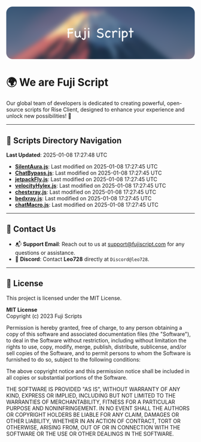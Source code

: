 ![Banner](.github/b.webp)

# 🌍 **We are Fuji Script**

Our global team of developers is dedicated to creating powerful, open-source scripts for Rise Client, designed to enhance your experience and unlock new possibilities! 🌟

---
<!-- SCRIPTS_NAVIGATION_START -->
## 📂 **Scripts Directory Navigation**

**Last Updated**: 2025-01-08 17:27:48 UTC

- **[SilentAura.js](scripts/SilentAura.js)**: Last modified on 2025-01-08 17:27:45 UTC
- **[ChatBypass.js](scripts/ChatBypass.js)**: Last modified on 2025-01-08 17:27:45 UTC
- **[jetpackFly.js](scripts/jetpackFly.js)**: Last modified on 2025-01-08 17:27:45 UTC
- **[velocityHylex.js](scripts/velocityHylex.js)**: Last modified on 2025-01-08 17:27:45 UTC
- **[chestxray.js](scripts/chestxray.js)**: Last modified on 2025-01-08 17:27:45 UTC
- **[bedxray.js](scripts/bedxray.js)**: Last modified on 2025-01-08 17:27:45 UTC
- **[chatMacro.js](scripts/chatMacro.js)**: Last modified on 2025-01-08 17:27:45 UTC

<!-- SCRIPTS_NAVIGATION_END -->

---

## 💬 **Contact Us**  
- 📬 **Support Email**: Reach out to us at [support@fujiscript.com](mailto:support@fujiscript.com) for any questions or assistance.  
- 💬 **Discord**: Contact **Leo728** directly at `Discord@leo728`.

---

## 📜 **License**

This project is licensed under the MIT License.  

**MIT License**  
Copyright (c) 2023 Fuji Scripts  

Permission is hereby granted, free of charge, to any person obtaining a copy of this software and associated documentation files (the "Software"), to deal in the Software without restriction, including without limitation the rights to use, copy, modify, merge, publish, distribute, sublicense, and/or sell copies of the Software, and to permit persons to whom the Software is furnished to do so, subject to the following conditions:  

The above copyright notice and this permission notice shall be included in all copies or substantial portions of the Software.  

THE SOFTWARE IS PROVIDED "AS IS", WITHOUT WARRANTY OF ANY KIND, EXPRESS OR IMPLIED, INCLUDING BUT NOT LIMITED TO THE WARRANTIES OF MERCHANTABILITY, FITNESS FOR A PARTICULAR PURPOSE AND NONINFRINGEMENT. IN NO EVENT SHALL THE AUTHORS OR COPYRIGHT HOLDERS BE LIABLE FOR ANY CLAIM, DAMAGES OR OTHER LIABILITY, WHETHER IN AN ACTION OF CONTRACT, TORT OR OTHERWISE, ARISING FROM, OUT OF OR IN CONNECTION WITH THE SOFTWARE OR THE USE OR OTHER DEALINGS IN THE SOFTWARE.  
